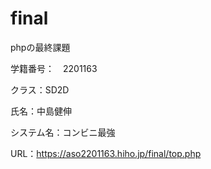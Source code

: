 # final
phpの最終課題

学籍番号：　2201163

クラス：SD2D

氏名：中島健伸

システム名：コンビニ最強

URL：https://aso2201163.hiho.jp/final/top.php
